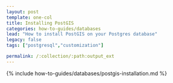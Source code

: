 ```yaml
---
layout: post
template: one-col
title: Installing PostGIS
categories: how-to-guides/databases
lead: "How to install PostGIS on your Postgres database"
legacy: false
tags: ["postgresql","customization"]

permalink: /:collection/:path:output_ext
---
```

{% include how-to-guides/databases/postgis-installation.md %}